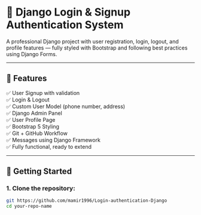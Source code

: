 # 🔐 Django Login & Signup Authentication System

A professional Django project with user registration, login, logout, and profile features — fully styled with Bootstrap and following best practices using Django Forms.

---

## 📁 Features

✅ User Signup with validation  
✅ Login & Logout  
✅ Custom User Model (phone number, address)  
✅ Django Admin Panel  
✅ User Profile Page  
✅ Bootstrap 5 Styling  
✅ Git + GitHub Workflow  
✅ Messages using Django Framework  
✅ Fully functional, ready to extend

---

## 🚀 Getting Started

### 1. Clone the repository:

```bash
git https://github.com/mamir1996/Login-authentication-Django
cd your-repo-name
